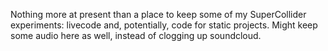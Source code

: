 Nothing more at present than a place to keep some of my SuperCollider experiments: livecode and, potentially, code for static projects. Might keep some audio here as well, instead of clogging up soundcloud.
